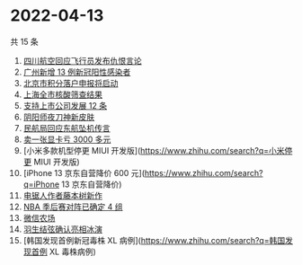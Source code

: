 # 2022-04-13

共 15 条

<!-- BEGIN ZHIHUSEARCH -->
<!-- 最后更新时间 Wed Apr 13 2022 05:07:04 GMT+0800 (China Standard Time) -->
1. [四川航空回应飞行员发布仇恨言论](https://www.zhihu.com/search?q=四川航空回应)
1. [广州新增 13 例新冠阳性感染者](https://www.zhihu.com/search?q=广州疫情)
1. [北京市积分落户申报将启动](https://www.zhihu.com/search?q=北京市积分落户申报)
1. [上海全市核酸筛查结果](https://www.zhihu.com/search?q=上海全市核酸筛查结果)
1. [支持上市公司发展 12 条](https://www.zhihu.com/search?q=支持上市公司发展12条)
1. [阴阳师夜刀神新皮肤](https://www.zhihu.com/search?q=夜刀神新皮肤残幕戏尽)
1. [民航局回应东航坠机传言](https://www.zhihu.com/search?q=民航局回应传言)
1. [卖一张显卡亏 3000 多元](https://www.zhihu.com/search?q=卖一张显卡亏3000 )
1. [小米多款机型停更 MIUI 开发版](https://www.zhihu.com/search?q=小米停更 MIUI 开发版)
1. [iPhone 13 京东自营降价 600 元](https://www.zhihu.com/search?q=iPhone 13 京东自营降价)
1. [电锯人作者藤本树新作](https://www.zhihu.com/search?q=藤本树新作)
1. [NBA 季后赛对阵已确定 4 组](https://www.zhihu.com/search?q=NBA季后赛对阵)
1. [微信农场](https://www.zhihu.com/search?q=微信农场)
1. [羽生结弦确认亮相冰演](https://www.zhihu.com/search?q=羽生结弦确认亮相冰演)
1. [韩国发现首例新冠毒株 XL 病例](https://www.zhihu.com/search?q=韩国发现首例 XL 毒株病例)
<!-- END ZHIHUSEARCH -->
